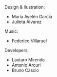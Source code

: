 Design & Ilustration:

- María Ayelén García
- Julieta Álvarez

Music:

- Federico Villaruel

Developers:

- Lautaro Mirenda
- Antonio Arcuri
- Bruno Cascio